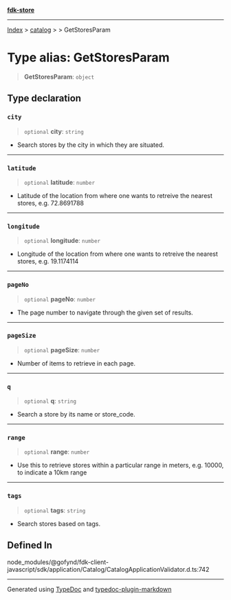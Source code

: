 [**fdk-store**](../../../README.md)
***

[Index](../../../API.md) > [catalog](../../README.md) > [<internal>](../README.md) > GetStoresParam

# Type alias: GetStoresParam

> **GetStoresParam**: `object`

## Type declaration

### `city`

> `optional` **city**: `string`

- Search stores by the city in which they are situated.

***

### `latitude`

> `optional` **latitude**: `number`

- Latitude of the location from where one wants
to retreive the nearest stores, e.g. 72.8691788

***

### `longitude`

> `optional` **longitude**: `number`

- Longitude of the location from where one
wants to retreive the nearest stores, e.g. 19.1174114

***

### `pageNo`

> `optional` **pageNo**: `number`

- The page number to navigate through the given
set of results.

***

### `pageSize`

> `optional` **pageSize**: `number`

- Number of items to retrieve in each page.

***

### `q`

> `optional` **q**: `string`

- Search a store by its name or store_code.

***

### `range`

> `optional` **range**: `number`

- Use this to retrieve stores within a particular
range in meters, e.g. 10000, to indicate a 10km range

***

### `tags`

> `optional` **tags**: `string`

- Search stores based on tags.

## Defined In

node\_modules/@gofynd/fdk-client-javascript/sdk/application/Catalog/CatalogApplicationValidator.d.ts:742

***
Generated using [TypeDoc](https://typedoc.org/) and [typedoc-plugin-markdown](https://www.npmjs.com/package/typedoc-plugin-markdown)
